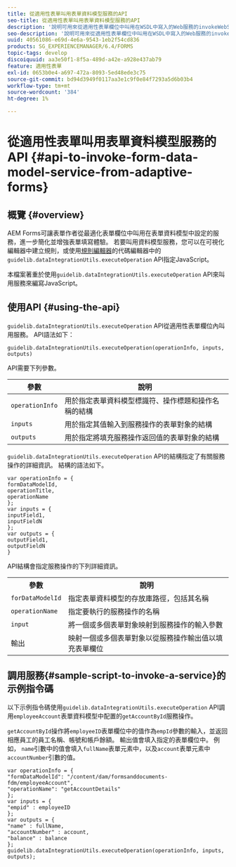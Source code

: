 ```yaml
---
title: 從適用性表單叫用表單資料模型服務的API
seo-title: 從適用性表單叫用表單資料模型服務的API
description: '說明可用來從適用性表單欄位中叫用在WSDL中寫入的Web服務的invokeWebServices API。 '
seo-description: '說明可用來從適用性表單欄位中叫用在WSDL中寫入的Web服務的invokeWebServices API。 '
uuid: 40561086-e69d-4e6a-9543-1eb2f54cd836
products: SG_EXPERIENCEMANAGER/6.4/FORMS
topic-tags: develop
discoiquuid: aa3e50f1-8f5a-489d-a42e-a928e437ab79
feature: 適用性表單
exl-id: 0653b0e4-a697-472a-8093-5ed48ede3c75
source-git-commit: bd94d3949f0117aa3e1c9f0e84f7293a5d6b03b4
workflow-type: tm+mt
source-wordcount: '384'
ht-degree: 1%

---
```


# 從適用性表單叫用表單資料模型服務的API {#api-to-invoke-form-data-model-service-from-adaptive-forms}

## 概覽 {#overview}

AEM Forms可讓表單作者從最適化表單欄位中叫用在表單資料模型中設定的服務，進一步簡化並增強表單填寫體驗。 若要叫用資料模型服務，您可以在可視化編輯器中建立規則，或使用[規則編輯器](/help/forms/using/rule-editor.md)的代碼編輯器中的`guidelib.dataIntegrationUtils.executeOperation` API指定JavaScript。

本檔案著重於使用`guidelib.dataIntegrationUtils.executeOperation` API來叫用服務來編寫JavaScript。

## 使用API {#using-the-api}

`guidelib.dataIntegrationUtils.executeOperation` API從適用性表單欄位內叫用服務。 API語法如下：

```
guidelib.dataIntegrationUtils.executeOperation(operationInfo, inputs, outputs)
```

API需要下列參數。

| 參數 | 說明 |
|---|---|
| `operationInfo` | 用於指定表單資料模型標識符、操作標題和操作名稱的結構 |
| `inputs` | 用於指定其值輸入到服務操作的表單對象的結構 |
| `outputs` | 用於指定將填充服務操作返回值的表單對象的結構 |

`guidelib.dataIntegrationUtils.executeOperation` API的結構指定了有關服務操作的詳細資訊。 結構的語法如下。

```
var operationInfo = {
formDataModelId,
operationTitle,
operationName
};
var inputs = {
inputField1,
inputFieldN
};
var outputs = {
outputField1,
outputFieldN
}
```

API結構會指定服務操作的下列詳細資訊。

<table> 
 <tbody> 
  <tr> 
   <th>參數</th> 
   <th>說明</th> 
  </tr> 
  <tr> 
   <td><code>forDataModelId</code></td> 
   <td>指定表單資料模型的存放庫路徑，包括其名稱</td> 
  </tr> 
  <tr> 
   <td><code>operationName</code></td> 
   <td>指定要執行的服務操作的名稱</td> 
  </tr> 
  <tr> 
   <td><code>input</code></td> 
   <td>將一個或多個表單對象映射到服務操作的輸入參數</td> 
  </tr> 
  <tr> 
   <td>輸出</td> 
   <td>映射一個或多個表單對象以從服務操作輸出值以填充表單欄位<br /> </td> 
  </tr> 
 </tbody> 
</table>

## 調用服務{#sample-script-to-invoke-a-service}的示例指令碼

以下示例指令碼使用`guidelib.dataIntegrationUtils.executeOperation` API調用`employeeAccount`表單資料模型中配置的`getAccountById`服務操作。

`getAccountById`操作將`employeeID`表單欄位中的值作為`empId`參數的輸入，並返回相應員工的員工名稱、帳號和帳戶餘額。 輸出值會填入指定的表單欄位中。 例如， `name`引數中的值會填入`fullName`表單元素中，以及`account`表單元素中`accountNumber`引數的值。

```
var operationInfo = {
"formDataModelId": "/content/dam/formsanddocuments-fdm/employeeAccount",
"operationName": "getAccountDetails"
};
var inputs = {
"empid" : employeeID
};
var outputs = {
"name" : fullName,
"accountNumber" : account,
"balance" : balance
};
guidelib.dataIntegrationUtils.executeOperation(operationInfo, inputs, outputs);
```
